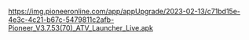 https://img.pioneeronline.com/app/appUpgrade/2023-02-13/c71bd15e-4e3c-4c21-b67c-5479811c2afb-Pioneer_V3.7.53(70)_ATV_Launcher_Live.apk



